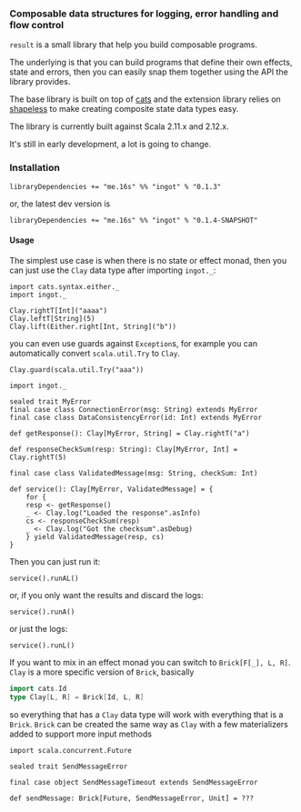 ### Composable data structures for logging, error handling and flow control

`result` is a small library that help you build composable programs.

The underlying is that you can build programs that define their own effects, state and errors, then
you can easily snap them together using the API the library provides.

The base library is built on top of [cats](https://typelevel.org/cats/) and the extension library
relies on [shapeless](https://github.com/milessabin/shapeless) to make creating composite state
data types easy.

The library is currently built against Scala 2.11.x and 2.12.x.

It's still in early development, a lot is going to change.

### Installation

```
libraryDependencies += "me.16s" %% "ingot" % "0.1.3"
```

or, the latest dev version is

```
libraryDependencies += "me.16s" %% "ingot" % "0.1.4-SNAPSHOT"
```


#### Usage

The simplest use case is when there is no state or effect monad, then you can just use the `Clay` data type after importing `ingot._`:

```tut:silent
import cats.syntax.either._
import ingot._
```

```tut
Clay.rightT[Int]("aaaa")
Clay.leftT[String](5)
Clay.lift(Either.right[Int, String]("b"))
```

you can even use guards against `Exception`s, for example you can automatically convert `scala.util.Try` to `Clay`.

```tut
Clay.guard(scala.util.Try("aaa"))
```


```tut:silent
import ingot._

sealed trait MyError
final case class ConnectionError(msg: String) extends MyError
final case class DataConsistencyError(id: Int) extends MyError

def getResponse(): Clay[MyError, String] = Clay.rightT("a")

def responseCheckSum(resp: String): Clay[MyError, Int] = Clay.rightT(5)

final case class ValidatedMessage(msg: String, checkSum: Int)

def service(): Clay[MyError, ValidatedMessage] = {
    for {
    resp <- getResponse()
    _ <- Clay.log("Loaded the response".asInfo)
    cs <- responseCheckSum(resp)
    _ <- Clay.log("Got the checksum".asDebug)
    } yield ValidatedMessage(resp, cs)
}
```


Then you can just run it:

```tut
service().runAL()
```

or, if you only want the results and discard the logs:

```tut
service().runA()
```

or just the logs:

```tut
service().runL()
```

If you want to mix in an effect monad you can switch to `Brick[F[_], L, R]`. `Clay` is a more specific version of `Brick`,
basically

```scala
import cats.Id
type Clay[L, R] = Brick[Id, L, R]
```

so everything that has a `Clay` data type will work with everything that is a `Brick`. `Brick` can be created the same
way as `Clay` with a few materializers added to support more input methods

```tut
import scala.concurrent.Future

sealed trait SendMessageError

final case object SendMessageTimeout extends SendMessageError

def sendMessage: Brick[Future, SendMessageError, Unit] = ??? 
```


